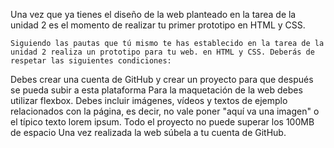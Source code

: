 Una vez que ya tienes el diseño de la web planteado en la tarea de la unidad 2 es el momento de realizar tu primer prototipo en HTML y CSS. 

    Siguiendo las pautas que tú mismo te has establecido en la tarea de la unidad 2 realiza un prototipo para tu web. en HTML y CSS. Deberás de respetar las siguientes condiciones:

Debes crear una cuenta de GitHub y crear un proyecto para que después se pueda subir a esta plataforma
Para la maquetación de la web debes utilizar flexbox. 
Debes incluir imágenes, vídeos y textos de ejemplo relacionados con la página, es decir, no vale poner "aquí va una imagen" o el típico texto lorem ipsum.
Todo el proyecto no puede superar los 100MB de espacio
     Una vez realizada la web súbela a tu cuenta de GitHub. 
